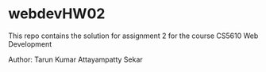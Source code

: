 # webdevHW02

This repo contains the solution for assignment 2 for the course CS5610 Web Development

Author: Tarun Kumar Attayampatty Sekar
